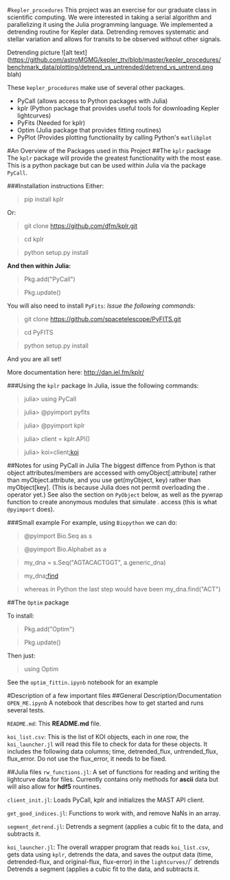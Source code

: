 #`kepler_procedures`
This project was an exercise for our graduate class in scientific computing.  We were interested in taking a serial algorithm and parallelizing it using the Julia programming language.  We implemented a detrending routine for Kepler data.  Detrending removes systematic and stellar variation and allows for transits to be observed without other signals.

Detrending picture
![alt text](https://github.com/astroMGMG/kepler_ttv/blob/master/kepler_procedures/benchmark_data/plotting/detrend_vs_untrended/detrend_vs_untrend.png blah)

These `kepler_procedures` make use of several other packages.
+ PyCall (allows access to Python packages with Julia)
+ kplr (Python package that provides useful tools for downloading Kepler lightcurves)
+ PyFits (Needed for kplr)
+ Optim (Julia package that provides fitting routines)
+ PyPlot (Provides plotting functionality by calling Python's `matlibplot`

#An Overview of the Packages used in this Project
##The `kplr` package
The `kplr` package will provide the greatest functionality with the most ease.
This is a python package but can be used within Julia via the package <code>PyCall</code>.

###Installation instructions
Either:
> pip install kplr 

Or:
>git clone https://github.com/dfm/kplr.git

>cd kplr

>python setup.py install 

**And then within Julia:**

> Pkg.add("PyCall")

> Pkg.update()

You will also need to install <code>PyFits</code>: _Issue the following commands:_

> git clone https://github.com/spacetelescope/PyFITS.git 

> cd PyFITS

> python setup.py install

And you are all set!

More documentation here: http://dan.iel.fm/kplr/ 

###Using the `kplr` package
In Julia, issue the following commands:

>julia> using PyCall
 
>julia> @pyimport pyfits
 
>julia> @pyimport kplr
 
>julia> client = kplr.API()
 
>julia> koi=client[:koi](952.01)

##Notes for using PyCall in Julia
The biggest diffence from Python is that object attributes/members are accessed with omyObject[:attribute] rather than myObject.attribute, and you use get(myObject, key) rather than myObject[key].
(This is because Julia does not permit overloading the . operator yet.)
See also the section on <code>PyObject</code> below, as well as the pywrap function to create anonymous modules that simulate . access (this is what <code>@pyimport</code> does).

###Small example
For example, using <code>Biopython</code> we can do:

 >@pyimport Bio.Seq as s

 >@pyimport Bio.Alphabet as a

 >my_dna = s.Seq("AGTACACTGGT", a.generic_dna)

 >my_dna[:find]("ACT")

 >whereas in Python the last step would have been my_dna.find("ACT")


##The `Optim` package

To install:

> Pkg.add("Optim")

> Pkg.update()

Then just:

>using Optim

See the `optim_fittin.ipynb` notebook for an example



#Description of a few important files
##General Description/Documentation
<code>OPEN_ME.ipynb</code> A notebook that describes how to get started and runs several tests.

<code>README.md</code>: This **README.md** file.

<code>koi_list.csv</code>: This is the list of KOI objects, each in one row, the <code>koi_launcher.jl</code> will read this file to check for data for these objects. It includes the following data columns; time, detrended_flux, untrended_flux, flux_error. Do not use the flux_error, it needs to be fixed.

##Julia files
<code>rw_functions.jl</code>: A set of functions for reading and writing the lightcurve data for files. Currently contains only methods for **ascii** data but will also allow for **hdf5** rountines.

<code>client_init.jl</code>: Loads PyCall, kplr and initializes the MAST API client.

<code>get_good_indices.jl</code>: Functions to work with, and remove NaNs in an array.

<code>segment_detrend.jl</code>: Detrends a segment (applies a cubic fit to the data, and subtracts it.

<code>koi_launcher.jl</code>: The overall wrapper program that reads <code>koi_list.csv</code>, gets data using `kplr`, detrends the data, and saves the output data (time, detrended-flux, and original-flux, flux-error) in the <code>lightcurves/</code>/` detrends  Detrends a segment (applies a cubic fit to the data, and subtracts it.
